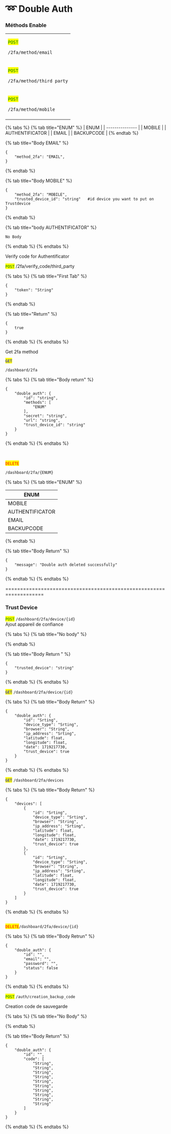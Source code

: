 # ➿ Double Auth

### Méthods Enable

|                                                                                                            |
| ---------------------------------------------------------------------------------------------------------- |
| <p><mark style="color:green;"><code>POST</code></mark> </p><pre><code>/2fa/method/email
</code></pre>      |
| <p><mark style="color:green;"><code>POST</code></mark></p><pre><code>/2fa/method/third_party
</code></pre> |
| <p><mark style="color:green;"><code>POST</code></mark></p><pre><code>/2fa/method/mobile
</code></pre>      |



{% tabs %}
{% tab title="ENUM" %}
| ENUM            |
| --------------- |
| MOBILE          |
| AUTHENTIFICATOR |
| EMAIL           |
| BACKUPCODE      |
{% endtab %}

{% tab title="Body EMAIL" %}
```
{
	"method_2fa": "EMAIL",
}
```
{% endtab %}

{% tab title="Body MOBILE" %}
```
{
	"method_2fa": "MOBILE",
	"trusted_device_id": "string"	#id device you want to put on Trustdevice
}
```
{% endtab %}

{% tab title="body AUTHENTIFICATOR" %}
```
No Body
```


{% endtab %}
{% endtabs %}



Verify code for Authentificator&#x20;

<mark style="color:green;">`POST`</mark> /2fa/verify\_code/third\_party

{% tabs %}
{% tab title="First Tab" %}
```
{
	"token": "String"
}
```
{% endtab %}

{% tab title="Return" %}
```
{
    true
}
```
{% endtab %}
{% endtabs %}



Get 2fa method

<mark style="color:blue;">`GET`</mark>&#x20;

```
/dashboard/2fa
```



{% tabs %}
{% tab title="Body return" %}
```
{
	"double_auth": {
		"id": "string",
		"methods": [
			"ENUM"
		],
		"secret": "string",
		"url": "string",
		"trust_device_id": "string"
	}
}
```
{% endtab %}
{% endtabs %}

\
\
<mark style="color:red;">`DELETE`</mark>&#x20;

```
/dashboard/2fa/{ENUM}
```

{% tabs %}
{% tab title="ENUM" %}


| ENUM            |
| --------------- |
| MOBILE          |
| AUTHENTIFICATOR |
| EMAIL           |
| BACKUPCODE      |
{% endtab %}

{% tab title="Body Return" %}
```
{
	"message": "Double auth deleted successfully"
}
```
{% endtab %}
{% endtabs %}













\===================================================================

### Trust Device



<mark style="color:green;">`POST`</mark> `/dashboard/2fa/device/{id}`\
Ajout appareil de confiance

{% tabs %}
{% tab title="No body" %}

{% endtab %}

{% tab title="Body Return " %}


```
{
	"trusted_device": "string"
}
```
{% endtab %}
{% endtabs %}



<mark style="color:blue;">`GET`</mark> `/dashboard/2fa/device/{id}`

{% tabs %}
{% tab title="Body Return" %}
```
{
	"double_auth": {
		"id": "Srting",
		"device_type": "Srting",
		"browser": "String",
		"ip_address": "Srting",
		"latitude": float,
		"longitude": float,
		"date": 1719217730,
		"trust_device": true
	}
}
```
{% endtab %}
{% endtabs %}

<mark style="color:blue;">`GET`</mark> `/dashboard/2fa/devices`

{% tabs %}
{% tab title="Body Return" %}
```
{
	"devices": [
		{
			"id": "Srting",
			"device_type": "Srting",
			"browser": "String",
			"ip_address": "Srting",
			"latitude": float,
			"longitude": float,
			"date": 1719217730,
			"trust_device": true
		},
		{
			"id": "Srting",
			"device_type": "Srting",
			"browser": "String",
			"ip_address": "Srting",
			"latitude": float,
			"longitude": float,
			"date": 1719217730,
			"trust_device": true
		}
	]
}
```
{% endtab %}
{% endtabs %}

\
<mark style="color:red;">`DELETE`</mark>`/dashboard/2fa/device/{id}`

{% tabs %}
{% tab title="Body Retrun" %}
```
{
	"double_auth": {
		"id": "",
		"email": "",
		"password": "",
		"status": false
	}
}
```
{% endtab %}
{% endtabs %}



<mark style="color:green;">`POST`</mark> `/auth/creation_backup_code`

Creation code de sauvegarde

{% tabs %}
{% tab title="No Body" %}

{% endtab %}

{% tab title="Body Return" %}
```
{
	"double_auth": {
		"id": "",
		"code": [
			"String",
			"String",
			"String",
			"String",
			"String",
			"String",
			"String",
			"String",
			"String",
			"String"
		]
	}
}
```
{% endtab %}
{% endtabs %}
